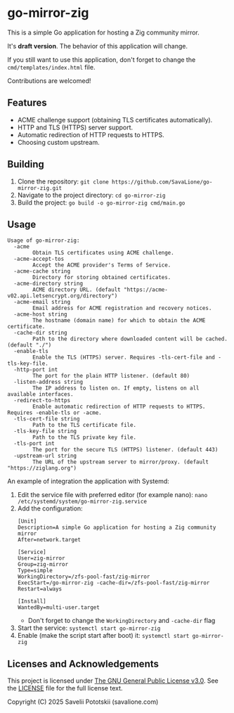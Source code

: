 # go-mirror-zig
This is a simple Go application for hosting a Zig community mirror.

It's **draft version**.
The behavior of this application will change.

If you still want to use this application, don't forget to change the `cmd/templates/index.html` file.

Contributions are welcomed!

## Features
* ACME challenge support (obtaining TLS certificates automatically).
* HTTP and TLS (HTTPS) server support.
* Automatic redirection of HTTP requests to HTTPS.
* Choosing custom upstream.

## Building
1. Clone the repository: `git clone https://github.com/SavaLione/go-mirror-zig.git`
2. Navigate to the project directory: `cd go-mirror-zig`
3. Build the project: `go build -o go-mirror-zig cmd/main.go`

## Usage
```
Usage of go-mirror-zig:
  -acme
        Obtain TLS certificates using ACME challenge.
  -acme-accept-tos
        Accept the ACME provider's Terms of Service.
  -acme-cache string
        Directory for storing obtained certificates.
  -acme-directory string
        ACME directory URL. (default "https://acme-v02.api.letsencrypt.org/directory")
  -acme-email string
        Email address for ACME registration and recovery notices.
  -acme-host string
        The hostname (domain name) for which to obtain the ACME certificate.
  -cache-dir string
        Path to the directory where downloaded content will be cached. (default "./")
  -enable-tls
        Enable the TLS (HTTPS) server. Requires -tls-cert-file and -tls-key-file.
  -http-port int
        The port for the plain HTTP listener. (default 80)
  -listen-address string
        The IP address to listen on. If empty, listens on all available interfaces.
  -redirect-to-https
        Enable automatic redirection of HTTP requests to HTTPS. Requires -enable-tls or -acme.
  -tls-cert-file string
        Path to the TLS certificate file.
  -tls-key-file string
        Path to the TLS private key file.
  -tls-port int
        The port for the secure TLS (HTTPS) listener. (default 443)
  -upstream-url string
        The URL of the upstream server to mirror/proxy. (default "https://ziglang.org")
```

An example of integration the application with Systemd:
1. Edit the service file with preferred editor (for example nano): `nano /etc/systemd/system/go-mirror-zig.service`
2. Add the configuration:
    ```
    [Unit]
    Description=A simple Go application for hosting a Zig community mirror
    After=network.target

    [Service]
    User=zig-mirror
    Group=zig-mirror
    Type=simple
    WorkingDirectory=/zfs-pool-fast/zig-mirror
    ExecStart=/go-mirror-zig -cache-dir=/zfs-pool-fast/zig-mirror
    Restart=always

    [Install]
    WantedBy=multi-user.target
    ```
    * Don't forget to change the `WorkingDirectory` and `-cache-dir` flag
3. Start the service: `systemctl start go-mirror-zig`
4. Enable (make the script start after boot) it: `systemctl start go-mirror-zig`

## Licenses and Acknowledgements
This project is licensed under [The GNU General Public License v3.0](https://www.gnu.org/licenses/gpl-3.0.en.html).
See the [LICENSE](LICENSE) file for the full license text.

Copyright (C) 2025 Savelii Pototskii (savalione.com)
